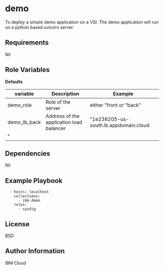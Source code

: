 demo
=========

To deploy a simple demo application on a VSI. The demo application will run on a python based uvicorn server.

Requirements
------------

Nil

Role Variables
--------------

**Defaults**

| variable        | Description                              | Example                   |
| --------------- | ---------------------------------------- | ------------------------- |
| demo_role      | Role of the server        | either "front or "back" |
| demo_lb_back     | Address of the application load balancer   | "1e238205-us-south.lb.appdomain.cloud
"                  |

Dependencies
------------

Nil

Example Playbook
----------------
```
  - hosts: localhost
    collections:
      - ibm.demo
    roles:
      - sysdig
```
License
-------

BSD

Author Information
------------------

IBM Cloud